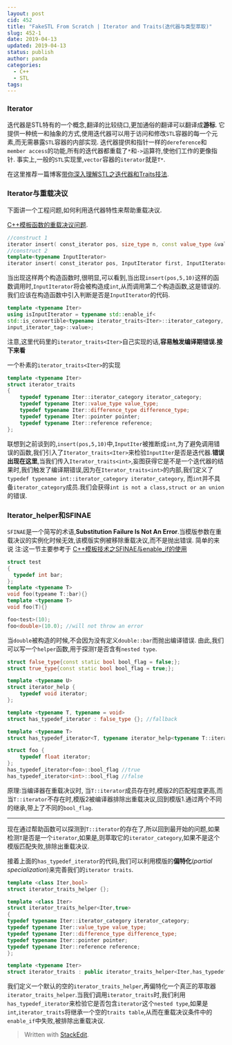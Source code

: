 ```yaml
---
layout: post
cid: 452
title: "FakeSTL From Scratch | Iterator and Traits(迭代器与类型萃取)"
slug: 452-1
date: 2019-04-13
updated: 2019-04-13
status: publish
author: panda
categories: 
  - C++
  - STL
tags: 
---
```




### Iterator
迭代器是STL特有的一个概念,翻译的比较绕口,更加通俗的翻译可以翻译成**游标**. 它提供一种统一和抽象的方式,使用迭代器可以用于访问和修改`STL`容器的每一个元素,而无需暴露`STL`容器的内部实现.
迭代器提供和指针一样的`dereference`和`member access`的功能,所有的迭代器都重载了`*`和`->`运算符,使他们工作的更像指针. 事实上,一般的`STL`实现里,`vector`容器的`iterator`就是`T*`.

在这里推荐一篇博客[带你深入理解STL之迭代器和Traits技法](https://zcheng.ren/sourcecodeanalysis/stliterator/#%E8%BF%AD%E4%BB%A3%E5%99%A8%E6%A6%82%E8%BF%B0).


<!--more-->


### Iterator与重载决议
下面讲一个工程问题,如何利用迭代器特性来帮助重载决议.

[C++模板函数的重载决议问题](https://www.blurredcode.com/2018/01/433.html).
```cpp
//construct 1
iterator insert( const_iterator pos, size_type n, const value_type &value ) 
//construct 2
template<typename InputIterator>
iterator insert( const_iterator pos, InputIterator first, InputIterator last ) 
```
当出现这样两个构造函数时,很明显,可以看到,当出现`insert(pos,5,10)`这样的函数调用时,`InputIterator`将会被构造成`int`,从而调用第二个构造函数,这是错误的.我们应该在构造函数中引入判断是否是`InputIterator`的代码.

```cpp
template <typename Iter>
using isInputIterator = typename std::enable_if<
std::is_convertible<typename iterator_traits<Iter>::iterator_category,
input_iterator_tag>::value>;
```
注意,这里代码里的`iterator_traits<Iter>`自己实现的话,**容易触发编译期错误.接下来看**

一个朴素的`iterator_traits<Iter>`的实现
```cpp
template <typename Iter>
struct iterator_traits
{
    typedef typename Iter::iterator_category iterator_category;
    typedef typename Iter::value_type value_type;
    typedef typename Iter::difference_type difference_type;
    typedef typename Iter::pointer pointer;
    typedef typename Iter::reference reference;
};
```
联想到之前谈到的,`insert(pos,5,10)`中,`InputIter`被推断成`int`,为了避免调用错误的函数,我们引入了`Iterator_traits<Iter>`来检验`InputIter`是否是迭代器.**错误出现在这里**,当我们传入`Iterator_traits<int>`,妄图获得它是不是一个迭代器的结果时,我们触发了编译期错误,因为在`Iterator_traits<int>`的内部,我们定义了
`typedef typename int::iterator_category iterator_category`,
而`int`并不具备`iterator_category`成员.我们会获得`int is not a class,struct or an union`的错误.

### Iterator_helper和SFINAE
`SFINAE`是一个简写的术语,**Substitution Failure Is Not An Error**.当模版参数在重载决议的实例化时候无效,该模版实例被移除重载决议,而不是抛出错误.
简单的来说
注:这一节主要参考于
[C++模板技术之SFINAE与enable_if的使用](https://izualzhy.cn/SFINAE-and-enable_if)

```cpp
struct test
{
  typedef int bar;
};
template <typename T>
void foo(typeame T::bar){}
template <typename T>
void foo(T){}

foo<test>(10); 
foo<double>(10.0); //will not throw an error
```
当`double`被构造的时候,不会因为没有定义`double::bar`而抛出编译错误.
由此,我们可以写一个`helper`函数,用于探测`T`是否含有`nested type`.
```cpp
struct false_type{const static bool bool_flag = false;};
struct true_type{const static bool bool_flag = true;};

template <typename U>
struct iterator_help {
    typedef void iterator;
};

template <typename T, typename = void>
struct has_typedef_iterator : false_type {}; //fallback

template <typename T>
struct has_typedef_iterator<T, typename iterator_help<typename T::iterator>::iterator > : true_type {};

struct foo {
    typedef float iterator;
};
has_typedef_iterator<foo>::bool_flag //true
has_typedef_iterator<int>::bool_flag //false
```
原理:当编译器在重载决议时, 当`T::iterator`成员存在时,模版2的匹配程度更高,而当`T::iterator`不存在时,模版2被编译器排除出重载决议,回到模版1.通过两个不同的继承,带上了不同的`bool_flag`.

------
现在通过帮助函数可以探测到`T::iterator`的存在了,所以回到最开始的问题,如果检测`T`是否是一个`iterator`,如果是,则萃取它的`iterator_category`,如果不是这个模版匹配失败,排除出重载决议.

接着上面的`has_typedef_iterator`的代码,我们可以利用模版的**偏特化**(*partial specialization*)来完善我们的`iterator traits`.
```cpp
template <class Iter,bool>
struct iterator_traits_helper {};

template <class Iter>
struct iterator_traits_helper<Iter,true>
{
typedef typename Iter::iterator_category iterator_category;
typedef typename Iter::value_type value_type;
typedef typename Iter::difference_type difference_type;
typedef typename Iter::pointer pointer;
typedef typename Iter::reference reference;
};

template <typename Iter>
struct iterator_traits : public iterator_traits_helper<Iter,has_typedef_iterator<Iter>::bool_flag>{};
```
我们定义一个默认的空的`iterator_traits_helper`,再偏特化一个真正的萃取器`iterator_traits_helper`.当我们调用`iterator_traits`时,我们利用`has_typedef_iterator`来检验它是否包含`iterator`这个`nested type`,如果是`int`,`iterator_traits`将继承一个空的`traits table`,从而在重载决议条件中的`enable_if`中失败,被排除出重载决议. 

> Written with [StackEdit](https://stackedit.io/).
